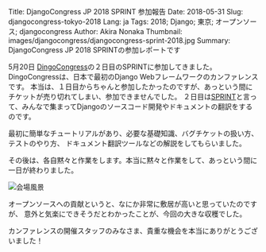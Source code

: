 Title:  DjangoCongress JP 2018 SPRINT  参加報告
Date: 2018-05-31
Slug: djangocongress-tokyo-2018
Lang: ja
Tags: 2018; Django; 東京; オープンソース; djangocongress
Author: Akira Nonaka
Thumbnail: images/djangocongress/djangocongress-sprint-2018.jpg
Summary: DjangoCongress JP 2018 SPRINTの参加レポートです

5月20日 [DingoCongress](https://djangocongress.jp)の２日目のSPRINTに参加してきました。
DingoCongressは、日本で最初のDjango Webフレームワークのカンファレンスです。
本当は、１日目からちゃんと参加したかったのですが、あっという間にチケットが売り切れてしまい、参加できませんでした。
２日目は[SPRINT](https://djangocongress.jp/#sprint)と言って、みんなで集まってDjangoのソースコード開発やドキュメントの翻訳をするのです。    

最初に簡単なチュートリアルがあり、必要な基礎知識、バグチケットの扱い方、テストのやり方、
ドキュメント翻訳ツールなどの解説をしてもらいました。

その後は、各自黙々と作業をします。本当に黙々と作業をして、あっという間に一日が終わりました。

![会場風景]({filename}/images/djangocongress/djangocongress-sprint-2018.jpg)

オープンソースへの貢献というと、なにか非常に敷居が高いと思っていたのですが、
意外と気楽にできそうだとわかったことが、今回の大きな収穫でした。

カンファレンスの開催スタッフのみなさま、貴重な機会を本当にありがとうございました！

